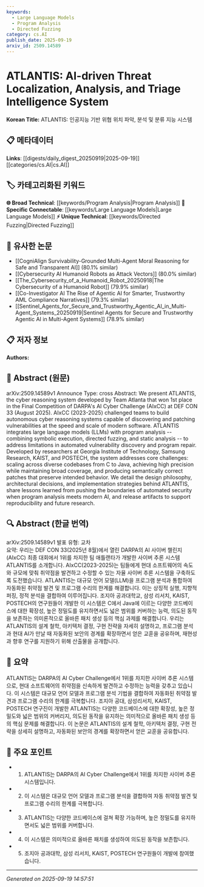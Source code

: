 ```yaml
---
keywords:
  - Large Language Models
  - Program Analysis
  - Directed Fuzzing
category: cs.AI
publish_date: 2025-09-19
arxiv_id: 2509.14589
---
```


<!-- KEYWORD_LINKING_METADATA:
{
  "processed_timestamp": "2025-09-22 21:58:22.566319",
  "vocabulary_version": "1.0",
  "selected_keywords": [
    "Large Language Models",
    "Program Analysis",
    "Directed Fuzzing"
  ],
  "rejected_keywords": [
    "Symbolic Execution",
    "Static Analysis"
  ],
  "similarity_scores": {
    "Large Language Models": 0.8,
    "Program Analysis": 0.75,
    "Directed Fuzzing": 0.72
  },
  "extraction_method": "AI_prompt_based",
  "budget_applied": true
}
-->


# ATLANTIS: AI-driven Threat Localization, Analysis, and Triage Intelligence System

**Korean Title:** ATLANTIS: 인공지능 기반 위협 위치 파악, 분석 및 분류 지능 시스템

## 📋 메타데이터

**Links**: [[digests/daily_digest_20250919|2025-09-19]]   [[categories/cs.AI|cs.AI]]

## 🏷️ 카테고리화된 키워드
**🌐 Broad Technical**: [[keywords/Program Analysis|Program Analysis]]
**🔗 Specific Connectable**: [[keywords/Large Language Models|Large Language Models]]
**⚡ Unique Technical**: [[keywords/Directed Fuzzing|Directed Fuzzing]]

## 🔗 유사한 논문
- [[CogniAlign Survivability-Grounded Multi-Agent Moral Reasoning for Safe and Transparent AI]] (80.1% similar)
- [[Cybersecurity AI Humanoid Robots as Attack Vectors]] (80.0% similar)
- [[The_Cybersecurity_of_a_Humanoid_Robot_20250918|The Cybersecurity of a Humanoid Robot]] (79.9% similar)
- [[Co-Investigator AI The Rise of Agentic AI for Smarter, Trustworthy AML Compliance Narratives]] (79.3% similar)
- [[Sentinel_Agents_for_Secure_and_Trustworthy_Agentic_AI_in_Multi-Agent_Systems_20250919|Sentinel Agents for Secure and Trustworthy Agentic AI in Multi-Agent Systems]] (78.9% similar)

## 📋 저자 정보

**Authors:** 

## 📄 Abstract (원문)

arXiv:2509.14589v1 Announce Type: cross 
Abstract: We present ATLANTIS, the cyber reasoning system developed by Team Atlanta that won 1st place in the Final Competition of DARPA's AI Cyber Challenge (AIxCC) at DEF CON 33 (August 2025). AIxCC (2023-2025) challenged teams to build autonomous cyber reasoning systems capable of discovering and patching vulnerabilities at the speed and scale of modern software. ATLANTIS integrates large language models (LLMs) with program analysis -- combining symbolic execution, directed fuzzing, and static analysis -- to address limitations in automated vulnerability discovery and program repair. Developed by researchers at Georgia Institute of Technology, Samsung Research, KAIST, and POSTECH, the system addresses core challenges: scaling across diverse codebases from C to Java, achieving high precision while maintaining broad coverage, and producing semantically correct patches that preserve intended behavior. We detail the design philosophy, architectural decisions, and implementation strategies behind ATLANTIS, share lessons learned from pushing the boundaries of automated security when program analysis meets modern AI, and release artifacts to support reproducibility and future research.

## 🔍 Abstract (한글 번역)

arXiv:2509.14589v1 발표 유형: 교차  
요약: 우리는 DEF CON 33(2025년 8월)에서 열린 DARPA의 AI 사이버 챌린지(AIxCC) 최종 대회에서 1위를 차지한 팀 애틀랜타가 개발한 사이버 추론 시스템 ATLANTIS를 소개합니다. AIxCC(2023-2025)는 팀들에게 현대 소프트웨어의 속도와 규모에 맞춰 취약점을 발견하고 수정할 수 있는 자율 사이버 추론 시스템을 구축하도록 도전했습니다. ATLANTIS는 대규모 언어 모델(LLM)을 프로그램 분석과 통합하여 자동화된 취약점 발견 및 프로그램 수리의 한계를 해결합니다. 이는 상징적 실행, 지향적 퍼징, 정적 분석을 결합하여 이루어집니다. 조지아 공과대학교, 삼성 리서치, KAIST, POSTECH의 연구원들이 개발한 이 시스템은 C에서 Java에 이르는 다양한 코드베이스에 대한 확장성, 높은 정밀도를 유지하면서도 넓은 범위를 커버하는 능력, 의도된 동작을 보존하는 의미론적으로 올바른 패치 생성 등의 핵심 과제를 해결합니다. 우리는 ATLANTIS의 설계 철학, 아키텍처 결정, 구현 전략을 자세히 설명하고, 프로그램 분석과 현대 AI가 만날 때 자동화된 보안의 경계를 확장하면서 얻은 교훈을 공유하며, 재현성과 향후 연구를 지원하기 위해 산출물을 공개합니다.

## 📝 요약

ATLANTIS는 DARPA의 AI Cyber Challenge에서 1위를 차지한 사이버 추론 시스템으로, 현대 소프트웨어의 취약점을 신속하게 발견하고 수정하는 능력을 갖추고 있습니다. 이 시스템은 대규모 언어 모델과 프로그램 분석 기법을 결합하여 자동화된 취약점 발견과 프로그램 수리의 한계를 극복합니다. 조지아 공대, 삼성리서치, KAIST, POSTECH 연구진이 개발한 ATLANTIS는 다양한 코드베이스에 대한 확장성, 높은 정밀도와 넓은 범위의 커버리지, 의도된 동작을 유지하는 의미적으로 올바른 패치 생성 등의 핵심 문제를 해결합니다. 이 논문은 ATLANTIS의 설계 철학, 아키텍처 결정, 구현 전략을 상세히 설명하고, 자동화된 보안의 경계를 확장하면서 얻은 교훈을 공유합니다.

## 🎯 주요 포인트

- 1. ATLANTIS는 DARPA의 AI Cyber Challenge에서 1위를 차지한 사이버 추론 시스템입니다.

- 2. 이 시스템은 대규모 언어 모델과 프로그램 분석을 결합하여 자동 취약점 발견 및 프로그램 수리의 한계를 극복합니다.

- 3. ATLANTIS는 다양한 코드베이스에 걸쳐 확장 가능하며, 높은 정밀도를 유지하면서도 넓은 범위를 커버합니다.

- 4. 이 시스템은 의미적으로 올바른 패치를 생성하여 의도된 동작을 보존합니다.

- 5. 조지아 공과대학, 삼성 리서치, KAIST, POSTECH 연구원들이 개발에 참여했습니다.

---

*Generated on 2025-09-19 14:57:51*